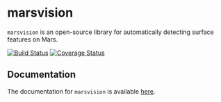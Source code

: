 marsvision
======

`marsvision` is an open-source library for automatically detecting surface features on Mars.

[![Build Status](https://travis-ci.org/mars-vision/marsvision.svg?branch=master)](https://travis-ci.org/mars-vision/marsvision)
[![Coverage Status](https://coveralls.io/repos/github/mars-vision/marsvision/badge.svg?branch=master)](https://coveralls.io/github/mars-vision/marsvision?branch=master)

Documentation
-------------

The documentation for ``marsvision`` is available [here](https://mars-vision.github.io/marsvision/build/index.html).
